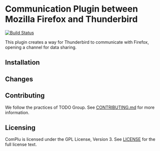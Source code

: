 # Communication Plugin between Mozilla Firefox and Thunderbird

[![Build Status](https://travis-ci.org/physicalit/complu.svg?branch=master)](https://travis-ci.org/physicalit/complu)

This plugin creates a way for Thunderbird to communicate with Firefox, opening a channel for data sharing.

## Installation

## Changes

## Contributing

We follow the practices of TODO Group. See [CONTRIBUTING.md](CONTRIBUTING.md) for more information. 

## Licensing

ComPlu  is licensed under the GPL License, Version 3. See [LICENSE](LICENSE) for the full license text.
